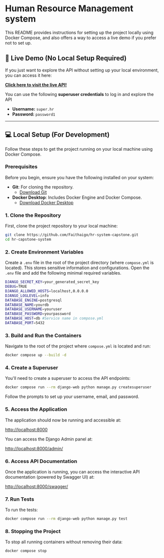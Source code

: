 # Human Resource Management system

This README provides instructions for setting up the project locally using Docker Compose, and also offers a way to access a live demo if you prefer not to set up.

## 🚀 Live Demo (No Local Setup Required)

If you just want to explore the API without setting up your local environment, you can access it here:

[**Click here to visit the live API!**](https://hr-system-management-app.onrender.com/swagger/)

You can use the following **superuser credentials** to log in and explore the API

* **Username:** `super.hr`
* **Password:** `password1`

---

## 💻 Local Setup (For Development)

Follow these steps to get the project running on your local machine using Docker Compose.

### Prerequisites

Before you begin, ensure you have the following installed on your system:

* **Git**: For cloning the repository.
    * [Download Git](https://git-scm.com/downloads)
* **Docker Desktop**: Includes Docker Engine and Docker Compose.
    * [Download Docker Desktop](https://www.docker.com/products/docker-desktop)

### 1. Clone the Repository

First, clone the project repository to your local machine:

```bash
git clone https://github.com/Faithaigo/hr-system-capstone.git
cd hr-capstone-system
```

### 2. Create Environment Variables

Create a ``.env`` file in the root of the project directory (where ``compose.yml`` is located). This stores sensitive information and configurations.
Open the ``.env`` file and add the following minimal required variables. 

```bash
DJANGO_SECRET_KEY=your_generated_secret_key
DEBUG=TRUE
DJANGO_ALLOWED_HOSTS=localhost,0.0.0.0
DJANGO_LOGLEVEL=info
DATABASE_ENGINE=postgresql
DATABASE_NAME=yourdb
DATABASE_USERNAME=youruser
DATABASE_PASSWORD=yourpassword
DATABASE_HOST=db #Service name in compose.yml
DATABASE_PORT=5432
```

### 3. Build and Run the Containers

Navigate to the root of the project where ``compose.yml`` is located and run:

```bash
docker compose up --build -d
```

### 4. Create a Superuser
You'll need to create a superuser to access the API endpoints:

```bash
docker compose run --rm django-web python manage.py createsuperuser
```

Follow the prompts to set up your username, email, and password.

### 5. Access the Application

The application should now be running and accessible at:

[http://localhost:8000](http://localhost:8000)

You can access the Django Admin panel at:

[http://localhost:8000/admin/](http://localhost:8000/admin/)

### 6. Access API Documentation

Once the application is running, you can access the interactive API documentation (powered by Swagger UI) at:

[http://localhost:8000/swagger/](http://localhost:8000/swagger/)

### 7. Run Tests

To run the tests:

```bash
docker compose run --rm django-web python manage.py test
```

### 8. Stopping the Project

To stop all running containers without removing their data:

```bash
docker compose stop
```


